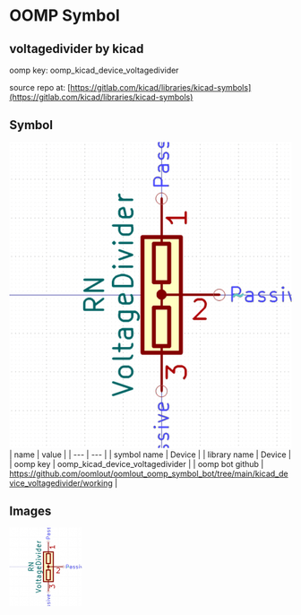# OOMP Symbol  
## voltagedivider  by kicad  
  
oomp key: oomp_kicad_device_voltagedivider  
  
source repo at: [https://gitlab.com/kicad/libraries/kicad-symbols](https://gitlab.com/kicad/libraries/kicad-symbols)  
## Symbol  
  
[![working.png](working_600.png)](working.png)  
| name | value | 
| --- | --- | 
| symbol name | Device | 
| library name | Device | 
| oomp key | oomp_kicad_device_voltagedivider | 
| oomp bot github | https://github.com/oomlout/oomlout_oomp_symbol_bot/tree/main/kicad_device_voltagedivider/working | 
## Images  
  
[![working.png](working_140.png)](working.png)  
